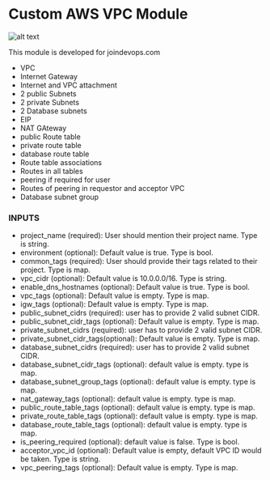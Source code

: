 # Custom AWS VPC Module

![alt text](images/vpc.jpg)

This module is developed for joindevops.com


* VPC
* Internet Gateway
* Internet and VPC attachment
* 2 public Subnets
* 2 private Subnets
* 2 Database subnets
* EIP
* NAT GAteway
* public Route table
* private route table
* database route table
* Route table associations
* Routes in all tables
* peering if required for user
* Routes of peering in requestor and acceptor VPC
* Database subnet group


### INPUTS ####

* project_name (required): User should mention their project name. Type is string.
* environment (optional): Default value is true. Type is bool.
* common_tags (required): User should provide their tags related to their project. Type is map.
* vpc_cidr (optional): Default value is 10.0.0.0/16. Type is string.
* enable_dns_hostnames (optional): Default value is true. Type is bool.
* vpc_tags (optional): Default value is empty. Type is map.
* igw_tags (optional): Default value is empty. Type is map.
* public_subnet_cidrs (required): user has to provide 2 valid subnet CIDR.
* public_subnet_cidr_tags (optional): Default value is empty. Type is map.
* private_subnet_cidrs (required): user has to provide 2 valid subnet CIDR.
* private_subnet_cidr_tags(optional): Default value is empty. Type is map.
* database_subnet_cidrs (required): user has to provide 2 valid subnet CIDR.
* database_subnet_cidr_tags (optional): default value is empty. type is map.
* database_subnet_group_tags (optional): default value is empty. type is map.
* nat_gateway_tags (optional): default value is empty. type is map.
* public_route_table_tags (optional): default value is empty. type is map.
* private_route_table_tags (optional): default value is empty. type is map.
* database_route_table_tags (optional): default value is empty. type is map.
* is_peering_required (optional): default value is false. Type is bool.
* acceptor_vpc_id (optional): Default value is empty, default VPC ID would be taken. Type is string.
* vpc_peering_tags (optional): Default value is empty. Type is map.